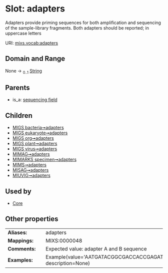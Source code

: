 
# Slot: adapters


Adapters provide priming sequences for both amplification and sequencing of the sample-library fragments. Both adapters should be reported; in uppercase letters

URI: [mixs.vocab:adapters](https://w3id.org/mixs/vocab/adapters)


## Domain and Range

None &#8594;  <sub>0..1</sub> [String](types/String.md)

## Parents

 *  is_a: [sequencing field](sequencing_field.md)

## Children

 *  [MIGS bacteria➞adapters](MIGS_bacteria_adapters.md)
 *  [MIGS eukaryote➞adapters](MIGS_eukaryote_adapters.md)
 *  [MIGS org➞adapters](MIGS_org_adapters.md)
 *  [MIGS plant➞adapters](MIGS_plant_adapters.md)
 *  [MIGS virus➞adapters](MIGS_virus_adapters.md)
 *  [MIMAG➞adapters](MIMAG_adapters.md)
 *  [MIMARKS specimen➞adapters](MIMARKS_specimen_adapters.md)
 *  [MIMS➞adapters](MIMS_adapters.md)
 *  [MISAG➞adapters](MISAG_adapters.md)
 *  [MIUVIG➞adapters](MIUVIG_adapters.md)

## Used by

 * [Core](Core.md)

## Other properties

|  |  |  |
| --- | --- | --- |
| **Aliases:** | | adapters |
| **Mappings:** | | MIXS:0000048 |
| **Comments:** | | Expected value: adapter A and B sequence |
| **Examples:** | | Example(value='AATGATACGGCGACCACCGAGATCTACACGCT;CAAGCAGAAGACGGCATACGAGAT', description=None) |

